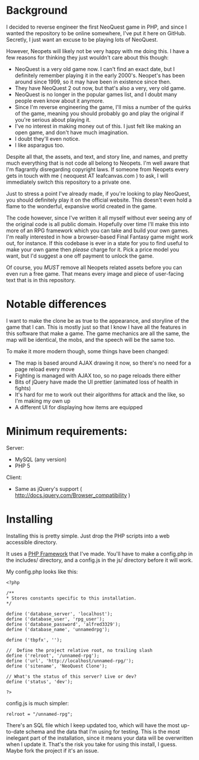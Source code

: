 # Background

I decided to reverse engineer the first NeoQuest game in PHP, and since I wanted the repository to be
online somewhere, I've put it here on GitHub. Secretly, I just want an excuse to be playing lots of
NeoQuest.

However, Neopets will likely not be very happy with me doing this. I have a few reasons for thinking
they just wouldn't care about this though:

* NeoQuest is a very old game now. I can't find an exact date, but I definitely remember playing it in
the early 2000's. Neopet's has been around since 1999, so it may have been in existence since then.
* They have NeoQuest 2 out now, but that's also a very, very old game.
* NeoQuest is no longer in the popular games list, and I doubt many people even know about it anymore.
* Since I'm reverse engineering the game, I'll miss a number of the quirks of the game, meaning you
should probably go and play the original if you're serious about playing it.
* I've no interest in making money out of this. I just felt like making an open game, and don't have
much imagination.
* I doubt they'll even notice.
* I like asparagus too.

Despite all that, the assets, and text, and story line, and names, and pretty much everything that is
not code all belong to Neopets. I'm well aware that I'm flagrantly disregarding copyright laws. If
someone from Neopets every gets in touch with me ( neoquest AT leafcanvas.com )  to ask, I will
immediately switch this repository to a private one.

Just to stress a point I've already made, if you're looking to play NeoQuest, you should definitely
play it on the official website. This doesn't even hold a flame to the wonderful, expansive world
created in the game.

The code however, since I've written it all myself without ever seeing any of the original code is all
public domain. Hopefully over time I'll make this into more of an RPG framework which you can take and
build your own games. I'm really interested in how a browser-based Final Fantasy game might work out,
for instance. If this codebase is ever in a state for you to find useful to make your own game then
*please* charge for it. Pick a price model you want, but I'd suggest a one off payment to unlock the
game.

Of course, you *MUST* remove all Neopets related assets before you can even run a free game. That means
every image and piece of user-facing text that is in this repository.

# Notable differences

I want to make the clone be as true to the appearance, and storyline of the game that I can. This is
mostly just so that I know I have all the features in this software that make a game. The game
mechanics are all the same, the map will be identical, the mobs, and the speech will be the same too.

To make it more modern though, some things have been changed:

* The map is based around AJAX drawing it now, so there's no need for a page reload every move
* Fighting is managed with AJAX too, so no page reloads there either
* Bits of jQuery have made the UI prettier (animated loss of health in fights)
* It's hard for me to work out their algorithms for attack and the like, so I'm making my own up
* A different UI for displaying how items are equipped

# Minimum requirements:

Server:

* MySQL (any version)
* PHP 5

Client:

* Same as jQuery's support ( http://docs.jquery.com/Browser_compatibility )

# Installing

Installing this is pretty simple. Just drop the PHP scripts into a web accessible directory.

It uses a [PHP Framework](https://github.com/shamess/php-websiteframework) that I've made. You'll
have to make a config.php in the includes/ directory, and a config.js in the js/ directory before
it will work.

My config.php looks like this:

	<?php

	/**
	* Stores constants specific to this installation.
	*/

	define ('database_server', 'localhost');
	define ('database_user', 'rpg_user');
	define ('database_password', 'alfred3329');
	define ('database_name', 'unnamedrpg');

	define ('tbpfx', '');

	//  Define the project relative root, no trailing slash
	define ('relroot', '/unnamed-rpg');
	define ('url', 'http://localhost/unnamed-rpg/');
	define ('sitename', 'NeoQuest Clone');
	
	// What's the status of this server? Live or dev?
	define ('status', 'dev');

	?>

config.js is much simpler:

	relroot = "/unnamed-rpg";

There's an SQL file which I keep updated too, which will have the most up-to-date schema and
the data that I'm using for testing. This is the most inelegant part of the installation, since
it means your data will be overwritten when I update it. That's the risk you take for using this
install, I guess. Maybe fork the project if it's an issue.